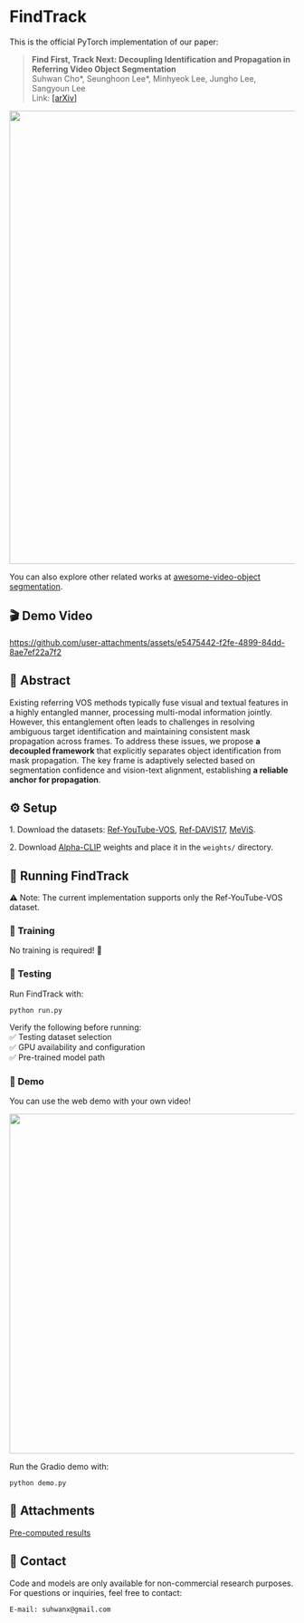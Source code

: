 # FindTrack

This is the official PyTorch implementation of our paper:

> **Find First, Track Next: Decoupling Identification and Propagation in Referring Video Object Segmentation**\
> Suhwan Cho*, Seunghoon Lee*, Minhyeok Lee, Jungho Lee, Sangyoun Lee\
> Link: [[arXiv]](https://arxiv.org/abs/2503.03492)

<img src="https://github.com/user-attachments/assets/a57cd78a-6f34-4fa7-bddc-762e5e90a71b" width=800>

You can also explore other related works at [awesome-video-object segmentation](https://github.com/suhwan-cho/awesome-video-object-segmentation).


## 🎬 Demo Video

https://github.com/user-attachments/assets/e5475442-f2fe-4899-84dd-8ae7ef22a7f2


## 📜 Abstract
Existing referring VOS methods typically fuse visual and textual features in a highly entangled manner, processing multi-modal information jointly. 
However, this entanglement often leads to challenges in resolving ambiguous target identification and maintaining consistent mask propagation across frames.
To address these issues, we propose **a decoupled framework** that explicitly separates object identification from mask propagation. 
The key frame is adaptively selected based on segmentation confidence and vision-text alignment, establishing **a reliable anchor for propagation**.


## ⚙️ Setup
1\. Download the datasets:
[Ref-YouTube-VOS](https://codalab.lisn.upsaclay.fr/competitions/3282),
[Ref-DAVIS17](https://www.mpi-inf.mpg.de/departments/computer-vision-and-machine-learning/research/video-segmentation/video-object-segmentation-with-language-referring-expressions),
[MeViS](https://codalab.lisn.upsaclay.fr/competitions/15094).


2\. Download [Alpha-CLIP](https://drive.google.com/file/d/1dG_j98hh7AFvhSADlhp9CpoNY-9rBHoc/view?usp=drive_link) weights and place it in the ``weights/`` directory.


## 🚀  Running FindTrack 
⚠️ Note: The current implementation supports only the Ref-YouTube-VOS dataset.


### 🔹 Training
No training is required!  🎉


### 🔹 Testing
Run FindTrack with:
```
python run.py
```

Verify the following before running:\
✅ Testing dataset selection\
✅ GPU availability and configuration\
✅ Pre-trained model path


### 🔹 Demo
You can use the web demo with your own video!

<img src="https://github.com/user-attachments/assets/74eb0778-84dd-4f84-b081-3bfae8de91d7" width=600>

Run the Gradio demo with:
```
python demo.py
```


## 📎 Attachments
[Pre-computed results](https://drive.google.com/file/d/1rhk3gWbuUem3-XvtlFJG-SyehNjX3zL_/view?usp=drive_link)


## 📧 Contact
Code and models are only available for non-commercial research purposes.\
For questions or inquiries, feel free to contact:
```
E-mail: suhwanx@gmail.com
```

